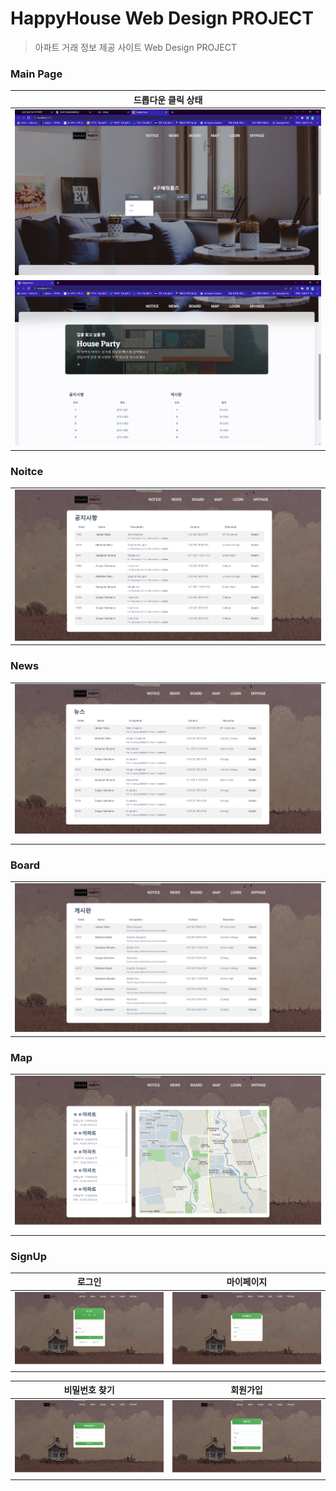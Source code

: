 
# HappyHouse Web Design PROJECT
> 아파트 거래 정보 제공 사이트 Web Design PROJECT



### Main Page
|드롭다운 클릭 상태|
|---|
|![main1.png](./Front/img/main1.png)|
|![main2.png](./Front/img/main2.png)|

### Noitce 
||
|---|
|![공지사항.png](./Front/img/공지사항.png)|


### News 
||
|---|
|![뉴스.png](./Front/img/뉴스.png)|

### Board
||
|---|
|![게시판.png](./Front/img/게시판.png)|


### Map
||
|---|
|![지도-1.png](./Front/img/지도-1.png)|


### SignUp
|로그인|마이페이지|
|---|---|
|![로그인.png](./Front/img/로그인.png)|![마이페이지.png](./Front/img/마이페이지.png)|


|비밀번호 찾기|회원가입|
|---|---|
|![비밀번호 찾기.png](./Front/img/비밀번호_찾기.png)|![회원가입.png](./Front/img/회원가입.png)|



